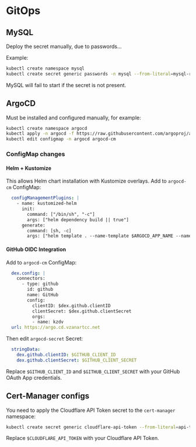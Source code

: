 # GitOps

## MySQL

Deploy the secret manually, due to passwords...

Example:

```bash
kubectl create namespace mysql
kubectl create secret generic passwords -n mysql --from-literal=mysql-root-password=root --from-literal=mysql-password=password
```

MySQL will fail to start if the secret is not present.

## ArgoCD

Must be installed and configured manually, for example:

```bash
kubectl create namespace argocd
kubectl apply -n argocd -f https://raw.githubusercontent.com/argoproj/argo-cd/stable/manifests/install.yaml
kubectl edit configmap -n argocd argocd-cm
```

### ConfigMap changes

#### Helm + Kustomize

This allows Helm chart installation with Kustomize overlays. Add to `argocd-cm` ConfigMap:

```yaml
  configManagementPlugins: |
    - name: kustomized-helm
      init:
        command: ["/bin/sh", "-c"]
        args: ["helm dependency build || true"]
      generate:
        command: [sh, -c]
        args: ["helm template . --name-template $ARGOCD_APP_NAME --namespace $ARGOCD_APP_NAMESPACE --include-crds > all.yaml && kustomize build"]
```

#### GitHub OIDC Integration

Add to `argocd-cm` ConfigMap:

```yaml
  dex.config: |
    connectors:
      - type: github
        id: github
        name: GitHub
        config:
          clientID: $dex.github.clientID
          clientSecret: $dex.github.clientSecret
          orgs:
          - name: kzdv
  url: https://argo.cd.vzanartcc.net
```

Then edit `argocd-secret` Secret:

```yaml
  stringData:
    dex.github.clientID: $GITHUB_CLIENT_ID
    dex.github.clientSecret: $GITHUB_CLIENT_SECRET
```

Replace `$GITHUB_CLIENT_ID` and `$GITHUB_CLIENT_SECRET` with your GitHub OAuth App credentials.

## Cert-Manager configs

You need to apply the Cloudflare API Token secret to the `cert-manager` namespace:

```bash
kubectl create secret generic cloudflare-api-token --from-literal=api-token=$CLOUDFLARE_API_TOKEN -n cert-manager
```

Replace `$CLOUDFLARE_API_TOKEN` with your Cloudflare API Token.
